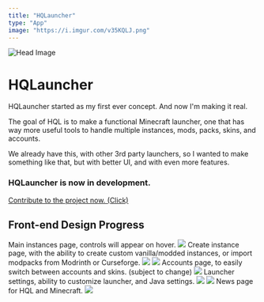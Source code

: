 ```yaml
---
title: "HQLauncher"
type: "App"
image: "https://i.imgur.com/v35KQLJ.png"
---
```


![Head Image](https://i.imgur.com/v35KQLJ.png)

# HQLauncher

HQLauncher started as my first ever concept. And now I'm making it real.

The goal of HQL is to make a functional Minecraft launcher, one that has way more useful tools to handle multiple instances, mods, packs, skins, and accounts.

We already have this, with other 3rd party launchers, so I wanted to make something like that, but with better UI, and with even more features.

### HQLauncher is now in development.

[Contribute to the project now. (Click)](https://github.com/duckyhq0/HQLauncher)

## Front-end Design Progress

Main instances page, controls will appear on hover.
![](https://i.imgur.com/lhn2xe9.png)
Create instance page, with the ability to create custom vanilla/modded instances, or import modpacks from Modrinth or Curseforge.
![](https://i.imgur.com/oIfrh6j.png)
![](https://i.imgur.com/1FTt2JJ.png)
Accounts page, to easily switch between accounts and skins. (subject to change)
![](https://i.imgur.com/GLHjrcs.png)
Launcher settings, ability to customize launcher, and Java settings.
![](https://i.imgur.com/ujO0PCM.png)
![](https://i.imgur.com/CDXuQ7F.png)
News page for HQL and Minecraft.
![](https://i.imgur.com/1BaVSA9.png)